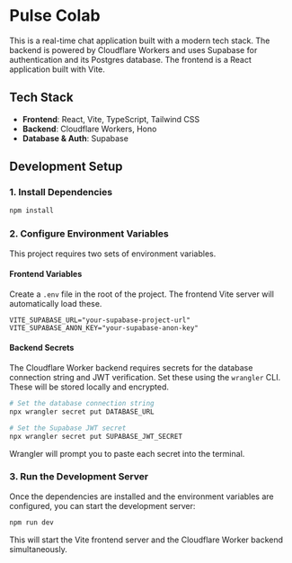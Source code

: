 # Pulse Colab

This is a real-time chat application built with a modern tech stack. The backend is powered by Cloudflare Workers and uses Supabase for authentication and its Postgres database. The frontend is a React application built with Vite.

## Tech Stack

- **Frontend**: React, Vite, TypeScript, Tailwind CSS
- **Backend**: Cloudflare Workers, Hono
- **Database & Auth**: Supabase

## Development Setup

### 1. Install Dependencies

```bash
npm install
```

### 2. Configure Environment Variables

This project requires two sets of environment variables.

#### Frontend Variables

Create a `.env` file in the root of the project. The frontend Vite server will automatically load these.

```
VITE_SUPABASE_URL="your-supabase-project-url"
VITE_SUPABASE_ANON_KEY="your-supabase-anon-key"
```

#### Backend Secrets

The Cloudflare Worker backend requires secrets for the database connection string and JWT verification. Set these using the `wrangler` CLI. These will be stored locally and encrypted.

```bash
# Set the database connection string
npx wrangler secret put DATABASE_URL

# Set the Supabase JWT secret
npx wrangler secret put SUPABASE_JWT_SECRET
```

Wrangler will prompt you to paste each secret into the terminal.

### 3. Run the Development Server

Once the dependencies are installed and the environment variables are configured, you can start the development server:

```bash
npm run dev
```

This will start the Vite frontend server and the Cloudflare Worker backend simultaneously.